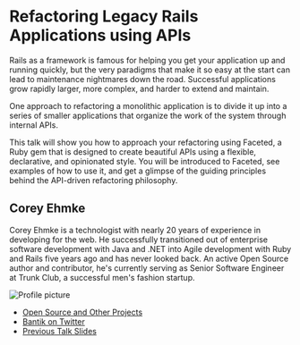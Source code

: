# Refactoring Legacy Rails Applications using APIs

Rails as a framework is famous for helping you get your application up and running quickly, but the very paradigms that make it so easy at the start can lead to maintenance nightmares down the road. Successful applications grow rapidly larger, more complex, and harder to extend and maintain.

One approach to refactoring a monolithic application is to divide it up into a series of smaller applications that organize the work of the system through internal APIs.

This talk will show you how to approach your refactoring using Faceted, a Ruby gem that is designed to create beautiful APIs using a flexible, declarative, and opinionated style. You will be introduced to Faceted, see examples of how to use it, and get a glimpse of the guiding principles behind the API-driven refactoring philosophy.

## Corey Ehmke

Corey Ehmke is a technologist with nearly 20 years of experience in developing for the web. He successfully transitioned out of enterprise software development with Java and .NET into Agile development with Ruby and Rails five years ago and has never looked back. An active Open Source author and contributor, he's currently serving as Senior Software Engineer at Trunk Club, a successful men's fashion startup.

![Profile picture](https://raw.github.com/Bantik/call_for_proposals_2013/master/corey_ehmke-refactoring_legacy_rails_applications_using_apis/profile_picture.jpg)

- [Open Source and Other Projects](http://bantik.github.com/)
- [Bantik on Twitter](https://twitter.com/Bantik)
- [Previous Talk Slides](http://www.slideshare.net/coreyehmke)


